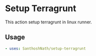 # Setup Terragrunt

This action setup terragrunt in linux runner.

## Usage

```yaml
- uses: SanthoshNath/setup-terragrunt
```
